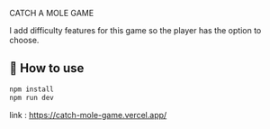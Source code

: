 CATCH A MOLE GAME

I add difficulty features for this game so the player has the option to choose.


## 🚀 How to use

```sh
npm install
npm run dev
```

link : https://catch-mole-game.vercel.app/
